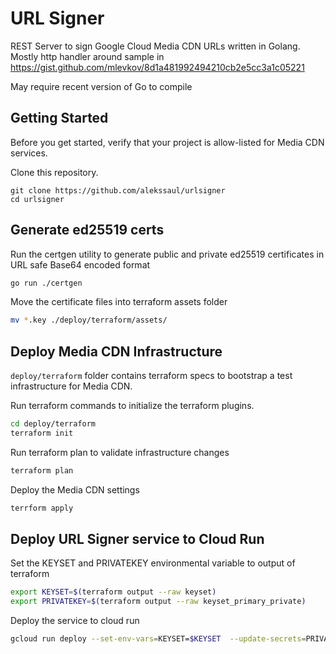 # URL Signer
REST Server to sign Google Cloud Media CDN URLs written in Golang. Mostly http handler around sample in https://gist.github.com/mlevkov/8d1a481992494210cb2e5cc3a1c05221

May require recent version of Go to compile

## Getting Started

Before you get started, verify that your project is allow-listed for Media CDN services.

Clone this repository.

```
git clone https://github.com/alekssaul/urlsigner 
cd urlsigner
```

## Generate ed25519 certs

Run the certgen utility to generate public and private ed25519 certificates in URL safe Base64 encoded format

```sh
go run ./certgen
```

Move the certificate files into terraform assets folder

```sh
mv *.key ./deploy/terraform/assets/
```

## Deploy Media CDN Infrastructure

`deploy/terraform` folder contains terraform specs to bootstrap a test infrastructure for Media CDN.

Run terraform commands to initialize the terraform plugins.

```sh
cd deploy/terraform
terraform init
```

Run terraform plan to validate infrastructure changes
```sh
terraform plan
```

Deploy the Media CDN settings
```sh
terrform apply
```

## Deploy URL Signer service to Cloud Run

Set the KEYSET and PRIVATEKEY environmental variable to output of terraform

```sh
export KEYSET=$(terraform output --raw keyset)
export PRIVATEKEY=$(terraform output --raw keyset_primary_private)
```

Deploy the service to cloud run

```sh
gcloud run deploy --set-env-vars=KEYSET=$KEYSET  --update-secrets=PRIVATEKEY=$PRIVATEKEY
```


